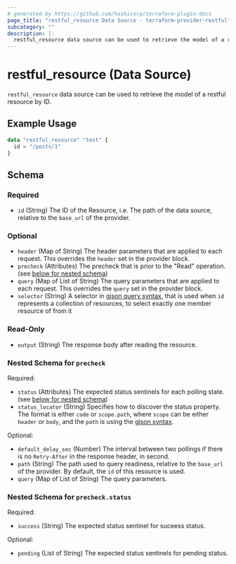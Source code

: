 ```yaml
---
# generated by https://github.com/hashicorp/terraform-plugin-docs
page_title: "restful_resource Data Source - terraform-provider-restful"
subcategory: ""
description: |-
  restful_resource data source can be used to retrieve the model of a restful resource by ID.
---
```


# restful_resource (Data Source)

`restful_resource` data source can be used to retrieve the model of a restful resource by ID.

## Example Usage

```terraform
data "restful_resource" "test" {
  id = "/posts/1"
}
```

<!-- schema generated by tfplugindocs -->
## Schema

### Required

- `id` (String) The ID of the Resource, i.e. The path of the data source, relative to the `base_url` of the provider.

### Optional

- `header` (Map of String) The header parameters that are applied to each request. This overrides the `header` set in the provider block.
- `precheck` (Attributes) The precheck that is prior to the "Read" operation. (see [below for nested schema](#nestedatt--precheck))
- `query` (Map of List of String) The query parameters that are applied to each request. This overrides the `query` set in the provider block.
- `selector` (String) A selector in [gjson query syntax](https://github.com/tidwall/gjson/blob/master/SYNTAX.md#queries), that is used when `id` represents a collection of resources, to select exactly one member resource of from it

### Read-Only

- `output` (String) The response body after reading the resource.

<a id="nestedatt--precheck"></a>
### Nested Schema for `precheck`

Required:

- `status` (Attributes) The expected status sentinels for each polling state. (see [below for nested schema](#nestedatt--precheck--status))
- `status_locator` (String) Specifies how to discover the status property. The format is either `code` or `scope.path`, where `scope` can be either `header` or `body`, and the `path` is using the [gjson syntax](https://github.com/tidwall/gjson/blob/master/SYNTAX.md).

Optional:

- `default_delay_sec` (Number) The interval between two pollings if there is no `Retry-After` in the response header, in second.
- `path` (String) The path used to query readiness, relative to the `base_url` of the provider. By default, the `id` of this resource is used.
- `query` (Map of List of String) The query parameters.

<a id="nestedatt--precheck--status"></a>
### Nested Schema for `precheck.status`

Required:

- `success` (String) The expected status sentinel for suceess status.

Optional:

- `pending` (List of String) The expected status sentinels for pending status.


